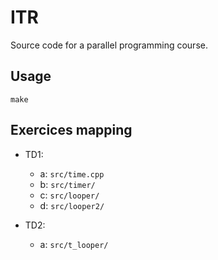 # ITR

Source code for a parallel programming course.

## Usage

```shell
make
```

## Exercices mapping

* TD1:
    * a: `src/time.cpp`
    * b: `src/timer/`
    * c: `src/looper/`
    * d: `src/looper2/`

* TD2:
    * a: `src/t_looper/`
